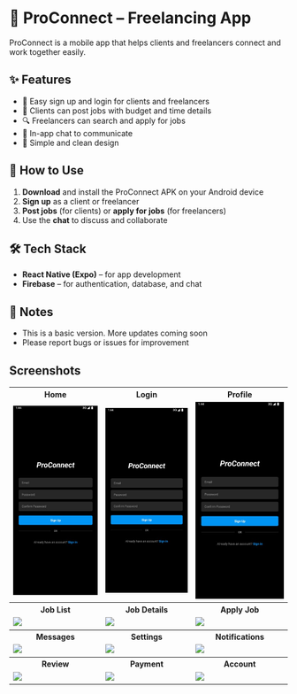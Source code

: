 # 📱 ProConnect – Freelancing App

ProConnect is a mobile app that helps clients and freelancers connect and work together easily.

## ✨ Features

- 🔐 Easy sign up and login for clients and freelancers  
- 📄 Clients can post jobs with budget and time details  
- 🔍 Freelancers can search and apply for jobs  
- 💬 In-app chat to communicate  
- 🎨 Simple and clean design

## 🚀 How to Use

1. **Download** and install the ProConnect APK on your Android device  
2. **Sign up** as a client or freelancer  
3. **Post jobs** (for clients) or **apply for jobs** (for freelancers)  
4. Use the **chat** to discuss and collaborate  

## 🛠 Tech Stack

- **React Native (Expo)** – for app development  
- **Firebase** – for authentication, database, and chat  

## 📌 Notes

- This is a basic version. More updates coming soon  
- Please report bugs or issues for improvement  
## Screenshots
<table>
  <tr>
    <th>Home</th>
    <th>Login</th>
    <th>Profile</th>
  </tr>
  <tr>
    <td><img src="screenshots/SignUp.jpg" width="200"/></td>
    <td><img src="screenshots/SignUp.jpg" width="200"/></td>
    <td><img src="screenshots/SignUp.jpg" width="200"/></td>
  </tr>

  <tr>
    <th>Job List</th>
    <th>Job Details</th>
    <th>Apply Job</th>
  </tr>
  <tr>
    <td><img src="screenshots/jobs.png" width="200"/></td>
    <td><img src="screenshots/jobdetails.png" width="200"/></td>
    <td><img src="screenshots/apply.png" width="200"/></td>
  </tr>

  <tr>
    <th>Messages</th>
    <th>Settings</th>
    <th>Notifications</th>
  </tr>
  <tr>
    <td><img src="screenshots/messages.png" width="200"/></td>
    <td><img src="screenshots/settings.png" width="200"/></td>
    <td><img src="screenshots/notifications.png" width="200"/></td>
  </tr>

  <tr>
    <th>Review</th>
    <th>Payment</th>
    <th>Account</th>
  </tr>
  <tr>
    <td><img src="screenshots/review.png" width="200"/></td>
    <td><img src="screenshots/payment.png" width="200"/></td>
    <td><img src="screenshots/account.png" width="200"/></td>
  </tr>
</table>
